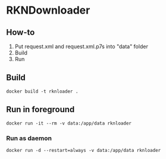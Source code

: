 # RKNDownloader

## How-to

1. Put request.xml and request.xml.p7s into "data" folder
2. Build
3. Run

## Build
```
docker build -t rknloader .
```

## Run in foreground
```
docker run -it --rm -v data:/app/data rknloader
```

### Run as daemon
```
docker run -d --restart=always -v data:/app/data rknloader
```


